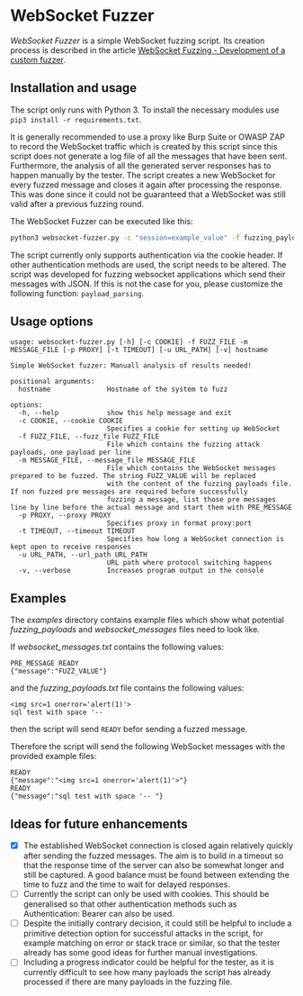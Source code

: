 # WebSocket Fuzzer

_WebSocket Fuzzer_ is a simple WebSocket fuzzing script. Its creation process is described in the article [WebSocket Fuzzing - Development of a custom fuzzer](https://www.scip.ch/en/?labs.20230420).

## Installation and usage

The script only runs with Python 3. To install the necessary modules use `pip3 install -r requirements.txt`.

It is generally recommended to use a proxy like Burp Suite or OWASP ZAP to record the WebSocket traffic which is created by this script since this script does not generate a log file of all the messages that have been sent. Furthermore, the analysis of all the generated server responses has to happen manually by the tester. The script creates a new WebSocket for every fuzzed message and closes it again after processing the response. This was done since it could not be guaranteed that a WebSocket was still valid after a previous fuzzing round.

The WebSocket Fuzzer can be executed like this:

```bash
python3 websocket-fuzzer.py -c "session=example_value" -f fuzzing_payloads.txt -m websocket_messages.txt -p "127.0.0.1:8080" -u "/example_url" -v example.com
```

The script currently only supports authentication via the cookie header. If other authentication methods are used, the script needs to be altered. The script was developed for fuzzing websocket applications which send their messages with JSON. If this is not the case for you, please customize the following function: `payload_parsing`.

## Usage options

```
usage: websocket-fuzzer.py [-h] [-c COOKIE] -f FUZZ_FILE -m MESSAGE_FILE [-p PROXY] [-t TIMEOUT] [-u URL_PATH] [-v] hostname

Simple WebSocket fuzzer: Manuall analysis of results needed!

positional arguments:
  hostname              Hostname of the system to fuzz

options:
  -h, --help            show this help message and exit
  -c COOKIE, --cookie COOKIE
                        Specifies a cookie for setting up WebSocket
  -f FUZZ_FILE, --fuzz_file FUZZ_FILE
                        File which contains the fuzzing attack payloads, one payload per line
  -m MESSAGE_FILE, --message_file MESSAGE_FILE
                        File which contains the WebSocket messages prepared to be fuzzed. The string FUZZ_VALUE will be replaced 
                        with the content of the fuzzing payloads file. If non fuzzed pre messages are required before successfully
                        fuzzing a message, list those pre messages line by line before the actual message and start them with PRE_MESSAGE
  -p PROXY, --proxy PROXY
                        Specifies proxy in format proxy:port
  -t TIMEOUT, --timeout TIMEOUT
                        Specifies how long a WebSocket connection is kept open to receive responses
  -u URL_PATH, --url_path URL_PATH
                        URL path where protocol switching happens
  -v, --verbose         Increases program output in the console
```

## Examples

The _examples_ directory contains example files which show what potential _fuzzing\_payloads_ and _websocket\_messages_ files need to look like.

If _websocket\_messages.txt_ contains the following values:
```
PRE_MESSAGE READY
{"message":"FUZZ_VALUE"}
```

and the _fuzzing\_payloads.txt_ file contains the following values:
```
<img src=1 onerror='alert(1)'>
sql test with space '-- 
```

then the script will send `READY` befor sending a fuzzed message.

Therefore the script will send the following WebSocket messages with the provided example files:

```
READY
{"message":"<img src=1 onerror='alert(1)'>"}
READY
{"message":"sql test with space '-- "}
```

## Ideas for future enhancements

- [x] The established WebSocket connection is closed again relatively quickly after sending the fuzzed messages. The aim is to build in a timeout so that the response time of the server can also be somewhat longer and still be captured. A good balance must be found between extending the time to fuzz and the time to wait for delayed responses.
- [ ] Currently the script can only be used with cookies. This should be generalised so that other authentication methods such as Authentication: Bearer can also be used.
- [ ] Despite the initially contrary decision, it could still be helpful to include a primitive detection option for successful attacks in the script, for example matching on error or stack trace or similar, so that the tester already has some good ideas for further manual investigations.
- [ ] Including a progress indicator could be helpful for the tester, as it is currently difficult to see how many payloads the script has already processed if there are many payloads in the fuzzing file.
